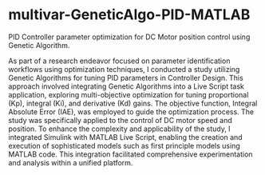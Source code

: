 # multivar-GeneticAlgo-PID-MATLAB
PID Controller parameter optimization for DC Motor position control using Genetic Algorithm. 

As part of a research endeavor focused on parameter identification workflows using optimization techniques, I conducted a study utilizing Genetic Algorithms for tuning PID parameters in Controller Design. This approach involved integrating Genetic Algorithms into a Live Script task application, exploring multi-objective optimization for tuning proportional (Kp), integral (Ki), and derivative (Kd) gains.
The objective function, Integral Absolute Error (IAE), was employed to guide the optimization process. The study was specifically applied to the control of DC motor speed and position.
To enhance the complexity and applicability of the study, I integrated Simulink with MATLAB Live Script, enabling the creation and execution of sophisticated models such as first principle models using MATLAB code. This integration facilitated comprehensive experimentation and analysis within a unified platform.

